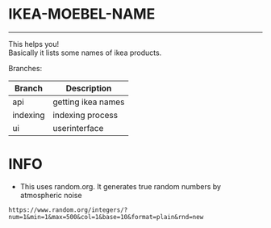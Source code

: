 # IKEA-MOEBEL-NAME
***
This helps you!  
Basically it lists some names of ikea products.

Branches:  

|Branch    |Description         |
|----------|--------------------|
|api       |getting ikea names  |
|indexing  |indexing process    |
|ui        |userinterface       |

# INFO 

 - This uses random.org. It generates true random numbers by atmospheric noise
```
https://www.random.org/integers/?num=1&min=1&max=500&col=1&base=10&format=plain&rnd=new  
```
